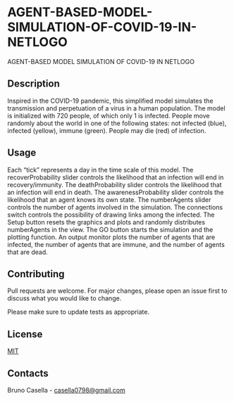 # AGENT-BASED-MODEL-SIMULATION-OF-COVID-19-IN-NETLOGO
AGENT-BASED MODEL SIMULATION OF COVID-19 IN NETLOGO

## Description

Inspired in the COVID-19 pandemic, this simplified model simulates the transmission and perpetuation of a virus in a human population. The model is initialized with 720 people, of which only 1 is infected. People move randomly about the world in one of the following states: not infected (blue), infected (yellow), immune (green). People may die (red) of infection. 

## Usage
Each “tick” represents a day in the time scale of this model.
The recoverProbability slider controls the likelihood that an infection will end in recovery/immunity.
The deathProbability slider controls the likelihood that an infection will end in death.
The awarenessProbability slider controls the likelihood that an agent knows its own state.
The numberAgents slider controls the number of agents involved in the simulation.
The connections switch controls the possibility of drawing links among the infected.
The Setup button resets the graphics and plots and randomly distributes numberAgents in the view. The GO button starts the simulation and the plotting function.
An output monitor plots the number of agents that are infected, the number of agents that are immune, and the number of agents that are dead.

## Contributing
Pull requests are welcome. For major changes, please open an issue first to discuss what you would like to change.

Please make sure to update tests as appropriate.

## License
[MIT](https://choosealicense.com/licenses/mit/)

## Contacts
Bruno Casella - casella0798@gmail.com
